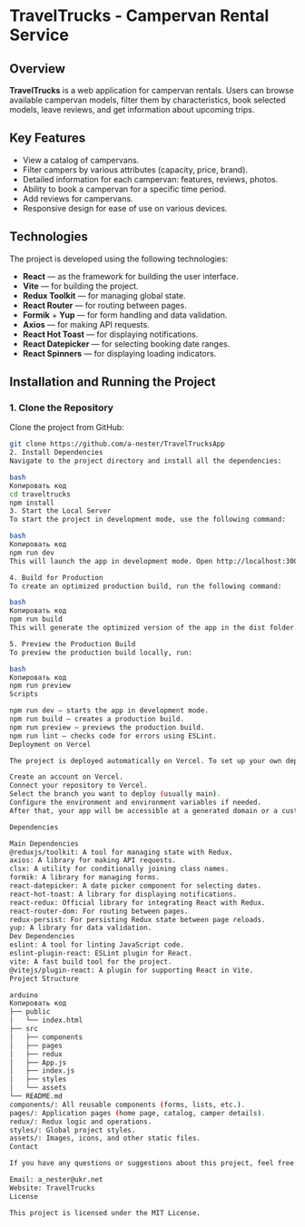 # TravelTrucks - Campervan Rental Service

## Overview

**TravelTrucks** is a web application for campervan rentals. Users can browse available campervan models, filter them by characteristics, book selected models, leave reviews, and get information about upcoming trips.

## Key Features

- View a catalog of campervans.
- Filter campers by various attributes (capacity, price, brand).
- Detailed information for each campervan: features, reviews, photos.
- Ability to book a campervan for a specific time period.
- Add reviews for campervans.
- Responsive design for ease of use on various devices.

## Technologies

The project is developed using the following technologies:

- **React** — as the framework for building the user interface.
- **Vite** — for building the project.
- **Redux Toolkit** — for managing global state.
- **React Router** — for routing between pages.
- **Formik** + **Yup** — for form handling and data validation.
- **Axios** — for making API requests.
- **React Hot Toast** — for displaying notifications.
- **React Datepicker** — for selecting booking date ranges.
- **React Spinners** — for displaying loading indicators.

## Installation and Running the Project

### 1. Clone the Repository

Clone the project from GitHub:

```bash
git clone https://github.com/a-nester/TravelTrucksApp
2. Install Dependencies
Navigate to the project directory and install all the dependencies:

bash
Копировать код
cd traveltrucks
npm install
3. Start the Local Server
To start the project in development mode, use the following command:

bash
Копировать код
npm run dev
This will launch the app in development mode. Open http://localhost:3000 to view it in your browser.

4. Build for Production
To create an optimized production build, run the following command:

bash
Копировать код
npm run build
This will generate the optimized version of the app in the dist folder.

5. Preview the Production Build
To preview the production build locally, run:

bash
Копировать код
npm run preview
Scripts

npm run dev — starts the app in development mode.
npm run build — creates a production build.
npm run preview — previews the production build.
npm run lint — checks code for errors using ESLint.
Deployment on Vercel

The project is deployed automatically on Vercel. To set up your own deployment:

Create an account on Vercel.
Connect your repository to Vercel.
Select the branch you want to deploy (usually main).
Configure the environment and environment variables if needed.
After that, your app will be accessible at a generated domain or a custom one.

Dependencies

Main Dependencies
@reduxjs/toolkit: A tool for managing state with Redux.
axios: A library for making API requests.
clsx: A utility for conditionally joining class names.
formik: A library for managing forms.
react-datepicker: A date picker component for selecting dates.
react-hot-toast: A library for displaying notifications.
react-redux: Official library for integrating React with Redux.
react-router-dom: For routing between pages.
redux-persist: For persisting Redux state between page reloads.
yup: A library for data validation.
Dev Dependencies
eslint: A tool for linting JavaScript code.
eslint-plugin-react: ESLint plugin for React.
vite: A fast build tool for the project.
@vitejs/plugin-react: A plugin for supporting React in Vite.
Project Structure

arduino
Копировать код
├── public
│   └── index.html
├── src
│   ├── components
│   ├── pages
│   ├── redux
│   ├── App.js
│   ├── index.js
│   ├── styles
│   └── assets
└── README.md
components/: All reusable components (forms, lists, etc.).
pages/: Application pages (home page, catalog, camper details).
redux/: Redux logic and operations.
styles/: Global project styles.
assets/: Images, icons, and other static files.
Contact

If you have any questions or suggestions about this project, feel free to contact us:

Email: a_nester@ukr.net
Website: TravelTrucks
License

This project is licensed under the MIT License.
